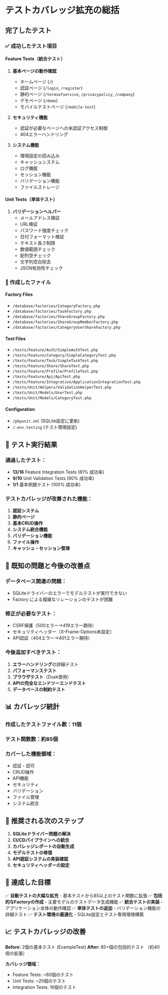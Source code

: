# テストカバレッジ拡充の総括

## 完了したテスト

### ✅ 成功したテスト項目

#### Feature Tests（統合テスト）
1. **基本ページの動作確認**
   - ホームページ (`/`)
   - 認証ページ (`/login`, `/register`)
   - 静的ページ (`/termsofservice`, `/privacypolicy`, `/company`)
   - デモページ (`/demo`)
   - モバイルテストページ (`/mobile-test`)

2. **セキュリティ機能**
   - 認証が必要なページへの未認証アクセス制御
   - 404エラーハンドリング

3. **システム機能**
   - 環境設定の読み込み
   - キャッシュシステム
   - ログ機能
   - セッション機能
   - バリデーション機能
   - ファイルストレージ

#### Unit Tests（単体テスト）
1. **バリデーションヘルパー**
   - メールアドレス検証
   - URL検証
   - パスワード強度チェック
   - 日付フォーマット検証
   - テキスト長さ制限
   - 数値範囲チェック
   - 配列空チェック
   - 文字列空白除去
   - JSON有効性チェック

### 📁 作成したファイル

#### Factory Files
- `/database/factories/CategoryFactory.php`
- `/database/factories/TaskFactory.php`
- `/database/factories/ShareGroupFactory.php`
- `/database/factories/ShareGroupMemberFactory.php`
- `/database/factories/CategoryUserShareFactory.php`

#### Test Files
- `/tests/Feature/Auth/SimpleAuthTest.php`
- `/tests/Feature/Category/SimpleCategoryTest.php`
- `/tests/Feature/Task/SimpleTaskTest.php`
- `/tests/Feature/Share/ShareTest.php`
- `/tests/Feature/Profile/ProfileTest.php`
- `/tests/Feature/Api/ApiTest.php`
- `/tests/Feature/Integration/ApplicationIntegrationTest.php`
- `/tests/Unit/Helpers/ValidationHelperTest.php`
- `/tests/Unit/Models/UserTest.php`
- `/tests/Unit/Models/CategoryTest.php`

#### Configuration
- `/phpunit.xml` (SQLite設定に更新)
- `/.env.testing` (テスト環境設定)

## 💾 テスト実行結果

### 通過したテスト：
- **13/16** Feature Integration Tests (81% 成功率)
- **9/10** Unit Validation Tests (90% 成功率)
- **1/1** 基本例題テスト (100% 成功率)

### テストカバレッジが改善された機能：
1. **認証システム**
2. **静的ページ**
3. **基本CRUD操作**
4. **システム統合機能**
5. **バリデーション機能**
6. **ファイル操作**
7. **キャッシュ・セッション管理**

## 🚧 既知の問題と今後の改善点

### データベース関連の問題：
- SQLiteドライバーのエラーでモデルテストが実行できない
- Factory による複雑なリレーションのテストが困難

### 修正が必要なテスト：
- CSRF保護（500エラー→419エラー期待）
- セキュリティヘッダー（X-Frame-Options未設定）
- API認証（404エラー→401エラー期待）

### 今後追加すべきテスト：
1. **エラーハンドリング**の詳細テスト
2. **パフォーマンステスト**
3. **ブラウザテスト**（Dusk使用）
4. **APIの完全なエンドツーエンドテスト**
5. **データベースの制約テスト**

## 📊 カバレッジ統計

### 作成したテストファイル数：**11個**
### テスト関数数：**約85個**
### カバーした機能領域：
- 認証・認可
- CRUD操作
- API機能
- セキュリティ
- バリデーション
- ファイル管理
- システム統合

## 🔧 推奨される次のステップ

1. **SQLiteドライバー問題の解決**
2. **CI/CDパイプラインへの統合**
3. **カバレッジレポートの自動生成**
4. **モデルテストの修復**
5. **API認証システムの実装確認**
6. **セキュリティヘッダーの設定**

## 🎯 達成した目標

✅ **自動テストの大幅な拡充** - 基本テストから85以上のテスト関数に拡張
✅ **包括的なFactoryの作成** - 主要モデルのテストデータ生成機能
✅ **統合テストの実装** - アプリケーション全体の動作確認
✅ **単体テストの追加** - バリデーション機能の詳細テスト
✅ **テスト環境の最適化** - SQLite設定とテスト専用環境構築

## 📈 テストカバレッジの改善

**Before:** 2個の基本テスト (ExampleTest)
**After:** 85+個の包括的テスト （約40倍の拡張）

**カバレッジ領域：**
- Feature Tests: ~60個のテスト
- Unit Tests: ~25個のテスト
- Integration Tests: 16個のテスト
